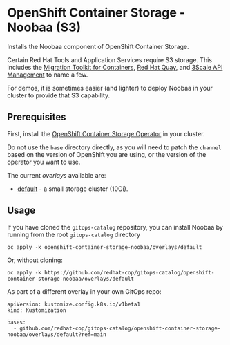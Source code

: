 # OpenShift Container Storage - Noobaa (S3)

Installs the Noobaa component of OpenShift Container Storage.

Certain Red Hat Tools and Application Services require S3 storage.  This includes the [Migration Toolkit for Containers](https://docs.openshift.com/container-platform/4.7/migration/migrating_3_4/about-migration.html), [Red Hat Quay](https://www.redhat.com/en/technologies/cloud-computing/quay), and [3Scale API Management](https://www.redhat.com/en/technologies/jboss-middleware/3scale) to name a few.

For demos, it is sometimes easier (and lighter) to deploy Noobaa in your cluster to provide that S3 capability.

## Prerequisites

First, install the [OpenShift Container Storage Operator](../openshift-container-storage-operator) in your cluster.



Do not use the `base` directory directly, as you will need to patch the `channel` based on the version of OpenShift you are using, or the version of the operator you want to use.

The current *overlays* available are:
* [default](overlays/default) - a small storage cluster (10Gi).

## Usage

If you have cloned the `gitops-catalog` repository, you can install Noobaa by running from the root `gitops-catalog` directory

```
oc apply -k openshift-container-storage-noobaa/overlays/default
```

Or, without cloning:

```
oc apply -k https://github.com/redhat-cop/gitops-catalog/openshift-container-storage-noobaa/overlays/default
```

As part of a different overlay in your own GitOps repo:

```
apiVersion: kustomize.config.k8s.io/v1beta1
kind: Kustomization

bases:
  - github.com/redhat-cop/gitops-catalog/openshift-container-storage-noobaa/overlays/default?ref=main
```